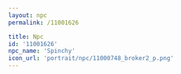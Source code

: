 ```yaml
---
layout: npc
permalink: /11001626

title: Npc
id: '11001626'
npc_name: 'Spinchy'
icon_url: 'portrait/npc/11000748_broker2_p.png'
---
```

